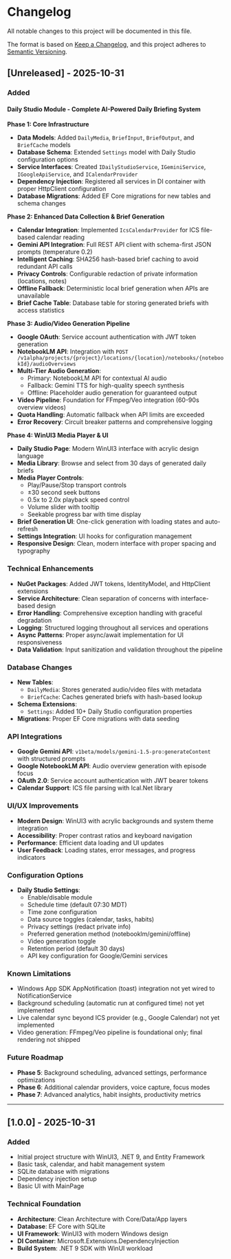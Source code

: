 # Changelog

All notable changes to this project will be documented in this file.

The format is based on [Keep a Changelog](https://keepachangelog.com/en/1.0.0/),
and this project adheres to [Semantic Versioning](https://semver.org/spec/v2.0.0.html).

## [Unreleased] - 2025-10-31

### Added
#### Daily Studio Module - Complete AI-Powered Daily Briefing System

**Phase 1: Core Infrastructure**
- **Data Models**: Added `DailyMedia`, `BriefInput`, `BriefOutput`, and `BriefCache` models
- **Database Schema**: Extended `Settings` model with Daily Studio configuration options
- **Service Interfaces**: Created `IDailyStudioService`, `IGeminiService`, `IGoogleApiService`, and `ICalendarProvider`
- **Dependency Injection**: Registered all services in DI container with proper HttpClient configuration
- **Database Migrations**: Added EF Core migrations for new tables and schema changes

**Phase 2: Enhanced Data Collection & Brief Generation**
- **Calendar Integration**: Implemented `IcsCalendarProvider` for ICS file-based calendar reading
- **Gemini API Integration**: Full REST API client with schema-first JSON prompts (temperature 0.2)
- **Intelligent Caching**: SHA256 hash-based brief caching to avoid redundant API calls
- **Privacy Controls**: Configurable redaction of private information (locations, notes)
- **Offline Fallback**: Deterministic local brief generation when APIs are unavailable
- **Brief Cache Table**: Database table for storing generated briefs with access statistics

**Phase 3: Audio/Video Generation Pipeline**
- **Google OAuth**: Service account authentication with JWT token generation
- **NotebookLM API**: Integration with `POST /v1alpha/projects/{project}/locations/{location}/notebooks/{notebookId}/audioOverviews`
- **Multi-Tier Audio Generation**:
  - Primary: NotebookLM API for contextual AI audio
  - Fallback: Gemini TTS for high-quality speech synthesis
  - Offline: Placeholder audio generation for guaranteed output
- **Video Pipeline**: Foundation for FFmpeg/Veo integration (60-90s overview videos)
- **Quota Handling**: Automatic fallback when API limits are exceeded
- **Error Recovery**: Circuit breaker patterns and comprehensive logging

**Phase 4: WinUI3 Media Player & UI**
- **Daily Studio Page**: Modern WinUI3 interface with acrylic design language
- **Media Library**: Browse and select from 30 days of generated daily briefs
- **Media Player Controls**:
  - Play/Pause/Stop transport controls
  - ±30 second seek buttons
  - 0.5x to 2.0x playback speed control
  - Volume slider with tooltip
  - Seekable progress bar with time display
- **Brief Generation UI**: One-click generation with loading states and auto-refresh
- **Settings Integration**: UI hooks for configuration management
- **Responsive Design**: Clean, modern interface with proper spacing and typography

### Technical Enhancements
- **NuGet Packages**: Added JWT tokens, IdentityModel, and HttpClient extensions
- **Service Architecture**: Clean separation of concerns with interface-based design
- **Error Handling**: Comprehensive exception handling with graceful degradation
- **Logging**: Structured logging throughout all services and operations
- **Async Patterns**: Proper async/await implementation for UI responsiveness
- **Data Validation**: Input sanitization and validation throughout the pipeline

### Database Changes
- **New Tables**:
  - `DailyMedia`: Stores generated audio/video files with metadata
  - `BriefCache`: Caches generated briefs with hash-based lookup
- **Schema Extensions**:
  - `Settings`: Added 10+ Daily Studio configuration properties
- **Migrations**: Proper EF Core migrations with data seeding

### API Integrations
- **Google Gemini API**: `v1beta/models/gemini-1.5-pro:generateContent` with structured prompts
- **Google NotebookLM API**: Audio overview generation with episode focus
- **OAuth 2.0**: Service account authentication with JWT bearer tokens
- **Calendar Support**: ICS file parsing with Ical.Net library

### UI/UX Improvements
- **Modern Design**: WinUI3 with acrylic backgrounds and system theme integration
- **Accessibility**: Proper contrast ratios and keyboard navigation
- **Performance**: Efficient data loading and UI updates
- **User Feedback**: Loading states, error messages, and progress indicators

### Configuration Options
- **Daily Studio Settings**:
  - Enable/disable module
  - Schedule time (default 07:30 MDT)
  - Time zone configuration
  - Data source toggles (calendar, tasks, habits)
  - Privacy settings (redact private info)
  - Preferred generation method (notebooklm/gemini/offline)
  - Video generation toggle
  - Retention period (default 30 days)
  - API key configuration for Google/Gemini services

### Known Limitations
- Windows App SDK AppNotification (toast) integration not yet wired to NotificationService
- Background scheduling (automatic run at configured time) not yet implemented
- Live calendar sync beyond ICS provider (e.g., Google Calendar) not yet implemented
- Video generation: FFmpeg/Veo pipeline is foundational only; final rendering not shipped

### Future Roadmap
- **Phase 5**: Background scheduling, advanced settings, performance optimizations
- **Phase 6**: Additional calendar providers, voice capture, focus modes
- **Phase 7**: Advanced analytics, habit insights, productivity metrics

---

## [1.0.0] - 2025-10-31

### Added
- Initial project structure with WinUI3, .NET 9, and Entity Framework
- Basic task, calendar, and habit management system
- SQLite database with migrations
- Dependency injection setup
- Basic UI with MainPage

### Technical Foundation
- **Architecture**: Clean Architecture with Core/Data/App layers
- **Database**: EF Core with SQLite
- **UI Framework**: WinUI3 with modern Windows design
- **DI Container**: Microsoft.Extensions.DependencyInjection
- **Build System**: .NET 9 SDK with WinUI workload
